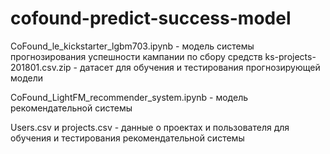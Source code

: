 # cofound-predict-success-model

CoFound_le_kickstarter_lgbm703.ipynb - модель системы прогнозирования успешности кампании по сбору средств
ks-projects-201801.csv.zip - датасет для обучения и тестирования прогнозирующей модели 

CoFound_LightFM_recommender_system.ipynb - модель рекомендательной системы

Users.csv и projects.csv - данные о проектах и пользователя для обучения и тестирования рекомендательной системы

